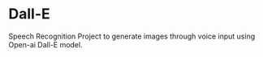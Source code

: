 # Dall-E
Speech Recognition Project to generate images through voice input using Open-ai Dall-E model. 
